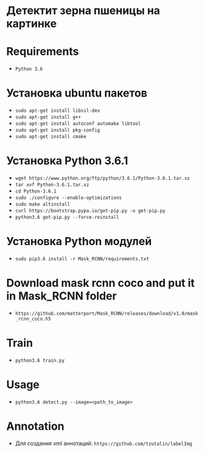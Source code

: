 # Детектит зерна пшеницы на картинке

# Requirements
- `Python 3.6`

# Установка ubuntu пакетов
- `sudo apt-get install libssl-dev`
- `sudo apt-get install g++`
- `sudo apt-get install autoconf automake libtool`
- `sudo apt-get install pkg-config`
- `sudo apt-get install cmake`

# Установка Python 3.6.1
- `wget https://www.python.org/ftp/python/3.6.1/Python-3.6.1.tar.xz`
- `tar xvf Python-3.6.1.tar.xz`
- `cd Python-3.6.1`
- `sudo ./configure --enable-optimizations`
- `sudo make altinstall`
- `curl https://bootstrap.pypa.io/get-pip.py -o get-pip.py`
- `python3.6 get-pip.py --force-reinstall`

# Установка Python модулей
- `sudo pip3.6 install -r Mask_RCNN/requirements.txt`

# Download mask rcnn coco and put it in Mask_RCNN folder
- `https://github.com/matterport/Mask_RCNN/releases/download/v1.0/mask_rcnn_coco.h5`

# Train
- `python3.6 train.py`

# Usage
- `python3.6 detect.py --image=<path_to_image>`

# Annotation
- Для создания xml аннотаций: `https://github.com/tzutalin/labelImg`

